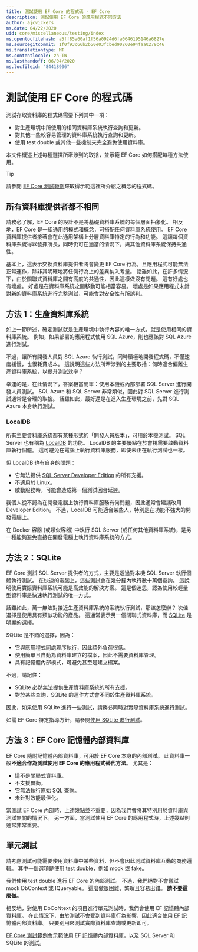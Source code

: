 ```yaml
---
title: 測試使用 EF Core 的程式碼 - EF Core
description: 測試使用 EF Core 的應用程式不同方法
author: ajcvickers
ms.date: 04/22/2020
uid: core/miscellaneous/testing/index
ms.openlocfilehash: a5ff85a60af1f56a0924d6fa0646195146a6827e
ms.sourcegitcommit: 1f0f93c66b2b50e03fcbed90260e94faa0279c46
ms.translationtype: MT
ms.contentlocale: zh-TW
ms.lasthandoff: 06/04/2020
ms.locfileid: "84418906"
---
```

# <a name="testing-code-that-uses-ef-core"></a>測試使用 EF Core 的程式碼

測試存取資料庫的程式碼需要下列其中一項：
* 對生產環境中所使用的相同資料庫系統執行查詢和更新。
* 對其他一些較容易管理的資料庫系統執行查詢和更新。
* 使用 test double 或其他一些機制來完全避免使用資料庫。

本文件概述上述每種選擇所牽涉到的取捨，並示範 EF Core 如何搭配每種方法使用。  

> [!TIP]
> 請參閱 [EF Core 測試範例](xref:core/miscellaneous/testing/testing-sample)來取得示範這裡所介紹之概念的程式碼。 

## <a name="all-database-providers-are-not-equal"></a>所有資料庫提供者都不相同

請務必了解，EF Core 的設計不是將基礎資料庫系統的每個層面抽象化。
相反地，EF Core 是一組通用的模式和概念，可搭配任何資料庫系統使用。
EF Core 資料庫提供者接著會在此通用架構上分層資料庫特定的行為和功能。
這讓每個資料庫系統得以發揮所長，同時仍可在適當的情況下，與其他資料庫系統保持共通性。 

基本上，這表示交換資料庫提供者將會變更 EF Core 行為，且應用程式可能無法正常運作，除非其明確地將任何行為上的差異納入考量。
話雖如此，在許多情況下，由於關聯式資料庫之間有高度的共通性，因此這樣做沒有問題。
這有好處也有壞處。
好處是在資料庫系統之間移動可能相當容易。
壞處是如果應用程式未針對新的資料庫系統進行完整測試，可能會對安全性有所誤判。  

## <a name="approach-1-production-database-system"></a>方法 1：生產資料庫系統

如上一節所述，確定測試就是生產環境中執行內容的唯一方式，就是使用相同的資料庫系統。
例如，如果部署的應用程式使用 SQL Azure，則也應該對 SQL Azure 進行測試。

不過，讓所有開發人員對 SQL Azure 執行測試，同時積極地開發程式碼，不僅速度緩慢，也很耗費成本。
這說明這些方法所牽涉到的主要取捨：何時適合偏離生產資料庫系統，以提升測試效率？

幸運的是，在此情況下，答案相當簡單：使用本機或內部部署 SQL Server 進行開發人員測試。
SQL Azure 和 SQL Server 非常類似，因此對 SQL Server 進行測試通常是合理的取捨。
話雖如此，最好還是在進入生產環境之前，先對 SQL Azure 本身執行測試。
 
### <a name="localdb"></a>LocalDB 

所有主要資料庫系統都有某種形式的「開發人員版本」，可用於本機測試。
SQL Server 也有稱為 [LocalDB](/sql/database-engine/configure-windows/sql-server-express-localdb?view=sql-server-ver15) 的功能。
LocalDB 的主要優點在於會視需要啟動資料庫執行個體。
這可避免在電腦上執行資料庫服務，即使未正在執行測試也一樣。

但 LocalDB 也有自身的問題：
* 它無法提供 [SQL Server Developer Edition](/sql/sql-server/editions-and-components-of-sql-server-2016?view=sql-server-ver15) 的所有支援。
* 不適用於 Linux。
* 啟動服務時，可能會造成第一個測試回合延遲。

我個人從不認為在開發電腦上執行資料庫服務有何問題，因此通常會建議改用 Developer Edition。
不過，LocalDB 可能適合某些人，特別是在功能不強大的開發電腦上。

在 Docker 容器 (或類似容器) 中執行 SQL Server (或任何其他資料庫系統)，是另一種能夠避免直接在開發電腦上執行資料庫系統的方式。  

## <a name="approach-2-sqlite"></a>方法 2：SQLite

EF Core 測試 SQL Server 提供者的方式，主要是透過對本機 SQL Server 執行個體執行測試。
在快速的電腦上，這些測試會在幾分鐘內執行數十萬個查詢。
這說明使用實際資料庫系統可能是高效能的解決方案。
這是個迷思，認為使用較輕量型資料庫是快速執行測試的唯一方式。

話雖如此，萬一無法對接近生產資料庫系統的系統執行測試，那該怎麼辦？
次佳選擇是使用具有類似功能的產品。
這通常表示另一個關聯式資料庫，而 [SQLite](https://sqlite.org/index.html) 是明顯的選擇。

SQLite 是不錯的選擇，因為：
* 它與應用程式同處理序執行，因此額外負荷很低。
* 使用簡單且自動為資料庫建立的檔案，因此不需要資料庫管理。
* 具有記憶體內部模式，可避免甚至是建立檔案。

不過，請記住：
* SQLite 必然無法提供生產資料庫系統的所有支援。
* 對於某些查詢，SQLite 的運作方式會不同於生產資料庫系統。

因此，如果使用 SQLite 進行一些測試，請務必同時對實際資料庫系統進行測試。

如需 EF Core 特定指導方針，請參閱[使用 SQLite 進行測試](xref:core/miscellaneous/testing/sqlite)。 

## <a name="approach-3-the-ef-core-in-memory-database"></a>方法 3：EF Core 記憶體內部資料庫

EF Core 隨附記憶體內部資料庫，可用於 EF Core 本身的內部測試。
此資料庫一般**不適合作為測試使用 EF Core 的應用程式替代方法**。 尤其是：

* 這不是關聯式資料庫。
* 不支援異動。
* 它無法執行原始 SQL 查詢。
* 未針對效能最佳化。

當測試 EF Core 內部時，上述幾點並不重要，因為我們會將其特別用於資料庫與測試無關的情況下。
另一方面，當測試使用 EF Core 的應用程式時，上述幾點則通常非常重要。

## <a name="unit-testing"></a>單元測試

請考慮測試可能需要使用資料庫中某些資料，但不會因此測試資料庫互動的商務邏輯。
其中一個選項是使用 [test double](https://en.wikipedia.org/wiki/Test_double)，例如 mock 或 fake。

我們使用 test double 進行 EF Core 的內部測試。
不過，我們絕對不會嘗試 mock DbContext 或 IQueryable。
這麼做很困難、繁瑣且容易出錯。
**請不要這麼做。**

相反地，對使用 DbCoNtext 的項目進行單元測試時，我們會使用 EF 記憶體內部資料庫。
在此情況下，由於測試不會受到資料庫行為影響，因此適合使用 EF 記憶體內部資料庫。
只要別用來測試實際資料庫查詢或更新即可。   

[EF Core 測試範例](xref:core/miscellaneous/testing/testing-sample)會示範使用 EF 記憶體內部資料庫，以及 SQL Server 和 SQLite 的測試。 
